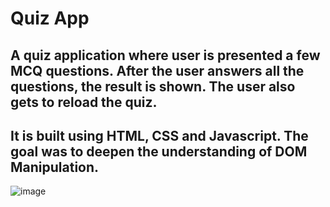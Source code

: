 # Quiz App
## A quiz application where user is presented a few MCQ questions. After the user answers all the questions, the result is shown. The user also gets to reload the quiz.
## It is built using HTML, CSS and Javascript. The goal was to deepen the understanding of DOM Manipulation.
![image](https://github.com/user-attachments/assets/69078ced-c265-4d03-a80b-a9e3d7367843)

